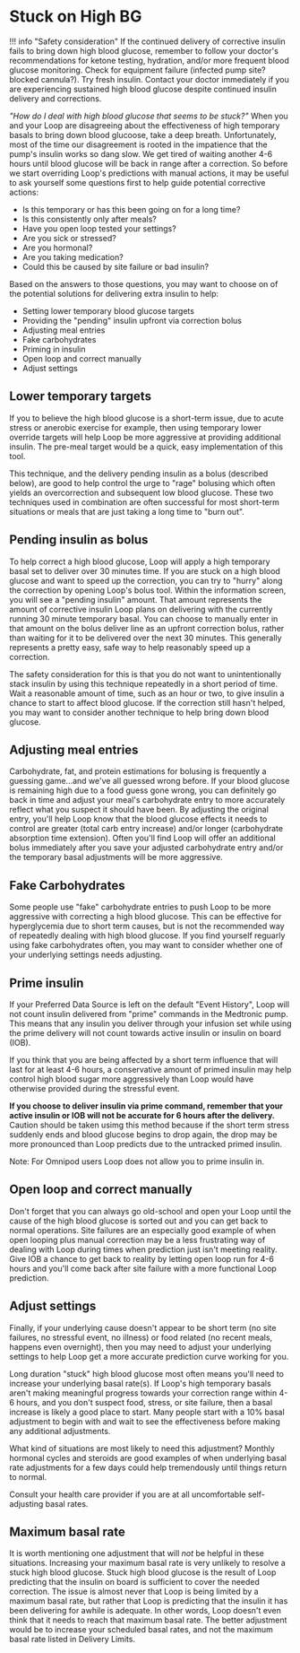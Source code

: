 # Stuck on High BG

!!! info "Safety consideration"
    If the continued delivery of corrective insulin fails to bring down high blood glucose, remember to follow your doctor's recommendations for ketone testing, hydration, and/or more frequent blood glucose monitoring. Check for equipment failure (infected pump site? blocked cannula?). Try fresh insulin. Contact your doctor immediately if you are experiencing sustained high blood glucose despite continued insulin delivery and corrections.

*"How do I deal with high blood glucose that seems to be stuck?"* When you and your Loop are disagreeing about the effectiveness of high temporary basals to bring down blood glucoose, take a deep breath. Unfortunately, most of the time our disagreement is rooted in the impatience that the pump's insulin works so dang slow.  We get tired of waiting another 4-6 hours until blood glucose will be back in range after a correction. So before we start overriding Loop's predictions with manual actions, it may be useful to ask yourself some questions first to help guide potential corrective actions:

* Is this temporary or has this been going on for a long time?
* Is this consistently only after meals?
* Have you open loop tested your settings?
* Are you sick or stressed?
* Are you hormonal?
* Are you taking medication?
* Could this be caused by site failure or bad insulin?

Based on the answers to those questions, you may want to choose on of the potential solutions for delivering extra insulin to help:

* Setting lower temporary blood glucose targets
* Providing the "pending" insulin upfront via correction bolus
* Adjusting meal entries
* Fake carbohydrates
* Priming in insulin
* Open loop and correct manually
* Adjust settings

## Lower temporary targets

If you to believe the high blood glucose is a short-term issue, due to acute stress or anerobic exercise for example, then using temporary lower override targets will help Loop be more aggressive at providing additional insulin. The pre-meal target would be a quick, easy implementation of this tool.

This technique, and the delivery pending insulin as a bolus (described below), are good to help control the urge to "rage" bolusing which often yields an overcorrection and subsequent low blood glucose. These two techniques used in combination are often successful for most short-term situations or meals that are just taking a long time to "burn out".

## Pending insulin as bolus

To help correct a high blood glucose, Loop will apply a high temporary basal set to deliver over 30 minutes time. If you are stuck on a high blood glucose and want to speed up the correction, you can try to "hurry" along the correction by opening Loop's bolus tool. Within the information screen, you will see a "pending insulin" amount. That amount represents the amount of corrective insulin Loop plans on delivering with the currently running 30 minute temporary basal. You can choose to manually enter in that amount on the bolus deliver line as an upfront correction bolus, rather than waiting for it to be delivered over the next 30 minutes. This generally represents a pretty easy, safe way to help reasonably speed up a correction.

The safety consideration for this is that you do not want to unintentionally stack insulin by using this technique repeatedly in a short period of time. Wait a reasonable amount of time, such as an hour or two, to give insulin a chance to start to affect blood glucose. If the correction still hasn't helped, you may want to consider another technique to help bring down blood glucose.

## Adjusting meal entries

Carbohydrate, fat, and protein estimations for bolusing is frequently a guessing game...and we've all guessed wrong before. If your blood glucose is remaining high due to a food guess gone wrong, you can definitely go back in time and adjust your meal's carbohydrate entry to more accurately reflect what you suspect it should have been. By adjusting the original entry, you'll help Loop know that the blood glucose effects it needs to control are greater (total carb entry increase) and/or longer (carbohydrate absorption time extension). Often you'll find Loop will offer an additional bolus immediately after you save your adjusted carbohydrate entry and/or the temporary basal adjustments will be more aggressive.

## Fake Carbohydrates 

Some people use "fake" carbohydrate entries to push Loop to be more aggressive with correcting a high blood glucose. This can be effective for hyperglycemia due to short term causes, but is not the recommended way of repeatedly dealing with high blood glucose. If you find yourself reguarly using fake carbohydrates often, you may want to consider whether one of your underlying settings needs adjusting.

## Prime insulin

If your Preferred Data Source is left on the default "Event History", Loop will not count insulin delivered from "prime" commands in the Medtronic pump. This means that any insulin you deliver through your infusion set while using the prime delivery will not count towards active insulin or insulin on board (IOB). 

If you think that you are being affected by a short term influence that will last for at least 4-6 hours, a conservative amount of primed insulin may help control high blood sugar more aggressively than Loop would have otherwise provided during the stressful event.

**If you choose to deliver insulin via prime command, remember that your active insulin or IOB will not be accurate for 6 hours after the delivery.**  Caution should be taken usimg this method because if the short term stress suddenly ends and blood glucose begins to drop again, the drop may be more pronounced than Loop predicts due to the untracked primed insulin.

Note:  For Omnipod users Loop does not allow you to prime insulin in. 

## Open loop and correct manually

Don't forget that you can always go old-school and open your Loop until the cause of the high blood glucose is sorted out and you can get back to normal operations.  Site failures are an especially good example of when open looping plus manual correction may be a less frustrating way of dealing with Loop during times when prediction just isn't meeting reality. Give IOB a chance to get back to reality by letting open loop run for 4-6 hours and you'll come back after site failure with a more functional Loop prediction.

## Adjust settings

Finally, if your underlying cause doesn't appear to be short term (no site failures, no stressful event, no illness) or food related (no recent meals, happens even overnight), then you may need to adjust your underlying settings to help Loop get a more accurate prediction curve working for you.

Long duration "stuck" high blood glucose most often means you'll need to increase your underlying basal rate(s). If Loop's high temporary basals aren't making meaningful progress towards your correction range within 4-6 hours, and you don't suspect food, stress, or site failure, then a basal increase is likely a good place to start. Many people start with a 10% basal adjustment to begin with and wait to see the effectiveness before making any additional adjustments.

What kind of situations are most likely to need this adjustment? Monthly hormonal cycles and steroids are good examples of when underlying basal rate adjustments for a few days could help tremendously until things return to normal.

Consult your health care provider if you are at all uncomfortable self-adjusting basal rates.

## Maximum basal rate

It is worth mentioning one adjustment that will *not* be helpful in these situations. Increasing your maximum basal rate is very unlikely to resolve a stuck high blood glucose. Stuck high blood glucose is the result of Loop predicting that the insulin on board is sufficient to cover the needed correction. The issue is almost never that Loop is being limited by a maximum basal rate, but rather that Loop is predicting that the insulin it has been delivering for awhile is adequate. In other words, Loop doesn't even think that it needs to reach that maximum basal rate.  The better adjustment would be to increase your scheduled basal rates, and not the maximum basal rate listed in Delivery Limits.
